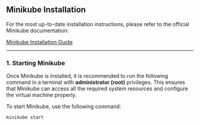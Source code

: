 ##  Minikube Installation

For the most up-to-date installation instructions, please refer to the official Minikube documentation:

[Minikube Installation Guide](https://minikube.sigs.k8s.io/docs/start/?arch=%2Fwindows%2Fx86-64%2Fstable%2F.exe+download)

---

### 1. Starting Minikube

Once Minikube is installed, it is recommended to run the following command in a terminal with **administrator (root)** privileges. This ensures that Minikube can access all the required system resources and configure the virtual machine properly.

To start Minikube, use the following command:

```bash
minikube start
```
